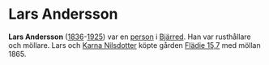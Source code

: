 # Lars Andersson

**Lars Andersson** ([1836](1836.md)-[1925](1925.md)) var en [person](person.md) i [Bjärred](Bjärred.md). Han var rusthållare och möllare. Lars och [Karna Nilsdotter](Karna%20Nilsdotter.md) köpte gården [Flädie 15,7](Flädie%2015,7.md) med möllan 1865.
